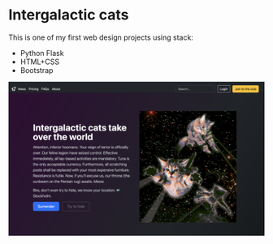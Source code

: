 # Intergalactic cats

This is one of my first web design projects using stack:
* Python Flask
* HTML+CSS
* Bootstrap

![screenshot](screenshot.png)